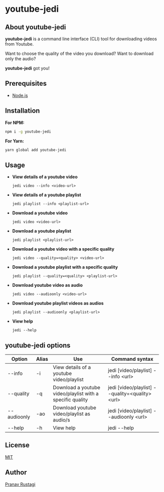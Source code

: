 # youtube-jedi

## About youtube-jedi
**youtube-jedi** is a command line interface (CLI) tool for downloading videos from Youtube. 

Want to choose the quality of the video you download? Want to download only the audio? 

**youtube-jedi** got you!

## Prerequisites
- [Node.js](https://nodejs.org/en/) 

## Installation

**For NPM:**
```bash
npm i -g youtube-jedi
```

**For Yarn:**
```bash
yarn global add youtube-jedi
```

## Usage
- **View details of a youtube video**

    ```
    jedi video --info <video-url>
    ```

- **View details of a youtube playlist**

    ```
    jedi playlist --info <playlist-url>
    ```

- **Download a youtube video**

    ```
    jedi video <video-url>
    ```

- **Download a youtube playlist**

    ```
    jedi playlist <playlist-url>
    ```

- **Download a youtube video with a specific quality**

    ```
    jedi video --quality=<quality> <video-url>
    ```

- **Download a youtube playlist with a specific quality**

    ```
    jedi playlist --quality=<quality> <playlist-url>
    ```
- **Download youtube video as audio**

    ```
    jedi video --audioonly <video-url>
    ```

- **Download youtube playlist videos as audios**

    ```
    jedi playlist --audioonly <playlist-url>
    ```

- **View help**

    ```
    jedi --help
    ```

## youtube-jedi options

| Option | Alias | Use | Command syntax |
| ---- | ------- | ---- | ---- |
| --info | -i | View details of a youtube video/playlist | jedi [video/playlist] --info \<url\> |
| --quality | -q | Download a youtube video/playlist with a specific quality | jedi [video/playlist] --quality=\<quality\> \<url\> |
| --audioonly | -ao | Download youtube video/playlist as audio/s | jedi [video/playlist] --audioonly \<url\> |
| --help | -h | View help | jedi --help |

## License
[MIT](https://choosealicense.com/licenses/mit/)

## Author
[Pranav Rustagi](https://github.com/pranav-rustagi)